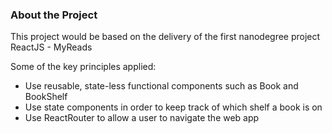 ### About the Project

This project would be based on the delivery of the first nanodegree project ReactJS - MyReads


Some of the key principles applied:

* Use reusable, state-less functional components such as Book and BookShelf
* Use state components in order to keep track of which shelf a book is on
* Use ReactRouter to allow a user to navigate the web app
